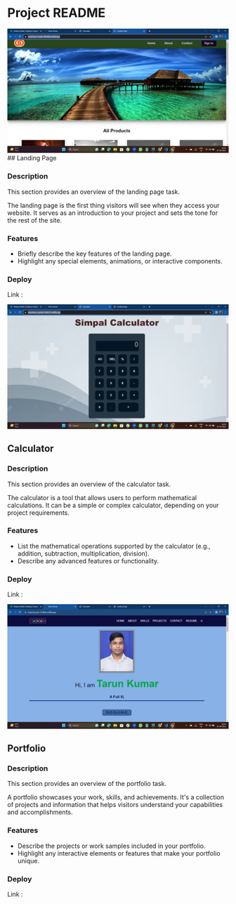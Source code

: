 # Project README

<img src="./Landing page/Screenshot_177.png" alt="">
## Landing Page

### Description
This section provides an overview of the landing page task.

The landing page is the first thing visitors will see when they access your website. It serves as an introduction to your project and sets the tone for the rest of the site.

### Features
- Briefly describe the key features of the landing page.
- Highlight any special elements, animations, or interactive components.

### Deploy
Link :    <a href="https://inspiring-cocada-684dd0.netlify.app/"></a>


<img src="./Calculator/Screenshot_176.png" alt="">

## Calculator

### Description
This section provides an overview of the calculator task.

The calculator is a tool that allows users to perform mathematical calculations. It can be a simple or complex calculator, depending on your project requirements.

### Features
- List the mathematical operations supported by the calculator (e.g., addition, subtraction, multiplication, division).
- Describe any advanced features or functionality.

### Deploy
Link :    <a href="https://marvelous-parfait-a36e25.netlify.app/"></a>

<img src="./Portfolio/Screenshot_175.png" alt="">


## Portfolio

### Description
This section provides an overview of the portfolio task.

A portfolio showcases your work, skills, and achievements. It's a collection of projects and information that helps visitors understand your capabilities and accomplishments.

### Features
- Describe the projects or work samples included in your portfolio.
- Highlight any interactive elements or features that make your portfolio unique.

### Deploy
Link :    <a href="https://inspiring-pie-e758dc.netlify.app/"></a>
